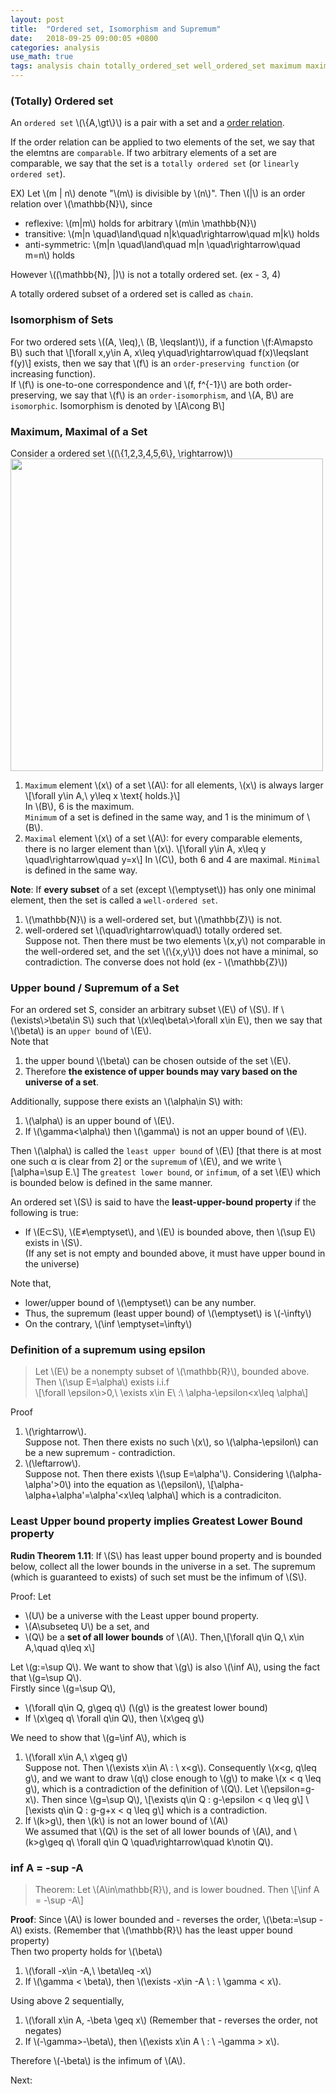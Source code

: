 ```yaml
---
layout: post
title:  "Ordered set, Isomorphism and Supremum"
date:   2018-09-25 09:00:05 +0800
categories: analysis
use_math: true
tags: analysis chain totally_ordered_set well_ordered_set maximum maximal supremum least_upper_bound_property
---
```


### (Totally) Ordered set

An `ordered set` \\(\\{A,\gt\\}\\) is a pair with a set and a <a href="{{site.url}}/analysis/2018/09/24/relation.html#order" target="_blank">order relation</a>. 

If the order relation can be applied to two elements of the set, we say that the elemtns are `comparable`. If two arbitrary elements of a set are comparable, we say that the set is a `totally ordered set` (or `linearly ordered set`).

EX) Let \\(m \| n\\) denote "\\(m\\) is divisible by \\(n\\)". Then \\(\|\\) is an order relation over \\(\mathbb\{N\}\\), since
* reflexive: \\(m\|m\\) holds for arbitrary \\(m\in \mathbb\{N\}\\)
* transitive: \\(m\|n \quad\land\quad n\|k\quad\rightarrow\quad m\|k\\) holds 
* anti-symmetric: \\(m\|n \quad\land\quad m\|n \quad\rightarrow\quad m=n\\) holds

However \\((\mathbb\{N\}, \|)\\) is not a totally ordered set. (ex - 3, 4)

A totally ordered subset of a ordered set is called as `chain`.


### Isomorphism of Sets

For two ordered sets \\((A, \leq),\\ (B, \leqslant)\\), if a function \\(f:A\mapsto B\\) such that
\\[\forall x,y\in A, x\leq y\quad\rightarrow\quad f(x)\leqslant f(y)\\]
exists, then we say that \\(f\\) is an `order-preserving function` (or increasing function).  
If \\(f\\) is one-to-one correspondence and \\(f, f^\{-1\}\\) are both order-preserving, we say that \\(f\\) is an `order-isomorphism`, and \\(A, B\\) are `isomorphic`. Isomorphism is denoted by
\\[A\cong B\\]


<h3 id="maximum">Maximum, Maximal of a Set</h3>

Consider a ordered set \\((\\{1,2,3,4,5,6\\}, \rightarrow)\\)  
<img src="{{ site.url }}/images/math/iso.png" class="center" style="width:500px"/>  

1. `Maximum` element \\(x\\) of a set \\(A\\): for all elements, \\(x\\) is always larger
\\[\forall y\in A,\\ y\leq x \text\{ holds.\}\\]  
In \\(B\\), 6 is the maximum.  
`Minimum` of a set is defined in the same way, and 1 is the minimum of \\(B\\).
2. `Maximal` element \\(x\\) of a set \\(A\\): for every comparable elements, there is no larger element than \\(x\\).
\\[\forall y\in A, x\leq y \quad\rightarrow\quad y=x\\]
In \\(C\\), both 6 and 4 are maximal. `Minimal` is defined in the same way.

__Note__: If __every subset__ of a set (except \\(\emptyset\\)) has only one minimal element, then the set is called a `well-ordered set`.
1. \\(\mathbb\{N\}\\) is a well-ordered set, but \\(\mathbb\{Z\}\\) is not.
2. well-ordered set \\(\quad\rightarrow\quad\\) totally ordered set.  
Suppose not. Then there must be two elements \\(x,y\\) not comparable in the well-ordered set, and the set \\(\\{x,y\\}\\) does not have a minimal, so contradiction. The converse does not hold (ex - \\(\mathbb\{Z\}\\))


### Upper bound / Supremum of a Set

For an ordered set S, consider an arbitrary subset \\(E\\) of \\(S\\).
If \\(\exists\\>\beta\in S\\) such that \\(x\leq\beta\\>\forall x\in E\\), then we say that \\(\beta\\) is an `upper bound` of \\(E\\).  
Note that 
1. the upper bound \\(\beta\\) can be chosen outside of the set \\(E\\). 
2. Therefore __the existence of upper bounds may vary based on the universe of a set__.


Additionally, suppose there exists an \\(\alpha\in S\\) with:  
1. \\(\alpha\\) is an upper bound of \\(E\\).
2. If \\(\gamma<\alpha\\) then \\(\gamma\\) is not an upper bound of \\(E\\).  

Then \\(\alpha\\) is called the `least upper bound` of \\(E\\) [that there is at most one such α is clear from 2] or the `supremum` of \\(E\\), and we write
\\[\alpha=\sup E.\\]
The `greatest lower bound`, or `infimum`, of a set \\(E\\) which is bounded below is defined in the same manner.

An ordered set \\(S\\) is said to have the __least-upper-bound property__ if the following is true:
* If \\(E⊂S\\), \\(E≠\emptyset\\), and \\(E\\) is bounded above, then \\(\sup ⁡E\\) exists in \\(S\\).  
(If any set is not empty and bounded above, it must have upper bound in the universe)  

Note that,
* lower/upper bound of \\(\emptyset\\) can be any number.
* Thus, the supremum (least upper bound) of \\(\emptyset\\) is \\(-\infty\\)
* On the contrary, \\(\inf \emptyset=\infty\\)


### Definition of a supremum using epsilon
> Let \\(E\\) be a nonempty subset of \\(\mathbb\{R\}\\), bounded above.  
Then \\(\sup E=\alpha\\) exists i.i.f  
\\[\forall \epsilon>0,\\ \exists x\in E\\ :\\ \alpha-\epsilon<x\leq \alpha\\]

Proof
1. \\(\rightarrow\\).  
Suppose not. Then there exists no such \\(x\\), so \\(\alpha-\epsilon\\) can be a new supremum - contradiction.
2. \\(\leftarrow\\).  
Suppose not. Then there exists \\(\sup E=\alpha'\\). Considering \\(\alpha-\alpha'>0\\) into the equation as \\(\epsilon\\),
\\[\alpha-\alpha+\alpha'=\alpha'<x\leq \alpha\\]
which is a contradiciton.


<h3 id="lub_lbp"> Least Upper bound property implies Greatest Lower Bound property</h3>

__Rudin Theorem 1.11__: If \\(S\\) has least upper bound property and is bounded below, collect all the lower bounds in the universe in a set. The supremum (which is guaranteed to exists) of such set must be the infimum of \\(S\\).

Proof: Let 
* \\(U\\) be a universe with the Least upper bound property.
* \\(A\subseteq U\\) be a set, and
* \\(Q\\) be a __set of all lower bounds__ of \\(A\\). Then,\\[\forall q\in Q,\\ x\in A,\quad q\leq x\\]

Let \\(g:=\sup Q\\). We want to show that \\(g\\) is also \\(\inf A\\), using the fact that \\(g=\sup Q\\).  
Firstly since \\(g=\sup Q\\),
* \\(\forall q\in Q, g\geq q\\) (\\(g\\) is the greatest lower bound) 
* If \\(x\geq q\\ \forall q\in Q\\), then \\(x\geq g\\) 

We need to show that \\(g=\inf A\\), which is
1. \\(\forall x\in A,\\ x\geq g\\)  
Suppose not. Then \\(\exists x\in A\\ : \\ x<g\\). Consequently \\(x<g, q\leq g\\), and we want to draw \\(q\\) close enough to \\(g\\) to make \\(x < q \leq g\\), which is a contradiction of the definition of \\(Q\\). Let \\(\epsilon=g-x\\). Then since \\(g=\sup Q\\),
\\[\exists q\in Q : g-\epsilon < q \leq g\\]
\\[\exists q\in Q : g-g+x < q \leq g\\]
which is a contradiction.
2. If \\(k>g\\), then \\(k\\) is not an lower bound of \\(A\\)  
We assumed that \\(Q\\) is the set of all lower bounds of \\(A\\), and \\(k>g\geq q\\ \forall q\in Q \quad\rightarrow\quad k\notin Q\\).


### inf A = -sup -A

> Theorem: Let \\(A\in\mathbb\{R\}\\), and is lower boudned. Then
\\[\inf A = -\sup -A\\]

__Proof__: Since \\(A\\) is lower bounded and - reverses the order, \\(\beta:=\sup -A\\) exists. (Remember that \\(\mathbb\{R\}\\) has the least upper bound property)  
Then two property holds for \\(\beta\\)
1. \\(\forall -x\in -A,\\ \beta\leq -x\\)
2. If \\(\gamma < \beta\\), then \\(\exists -x\in -A \\ : \\ \gamma < x\\).

Using above 2 sequentially,
1. \\(\forall x\in A, -\beta \geq x\\) (Remember that - reverses the order, not negates)
2. If \\(-\gamma>-\beta\\), then \\(\exists x\in A \\ : \\ -\gamma > x\\).

Therefore \\(-\beta\\) is the infimum of \\(A\\).

Next:  

